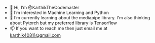 - 👋 Hi, I’m @KarthikTheCodemaster
- 👀 I’m interested in Machine Learning and Python
- 🌱 I’m currently learning about the mediapipe library. I'm also thinking about Pytorch but my preferred library is Tensorflow
- 📫 If you want to reach me then just email me at karthik40811@gmail.com
